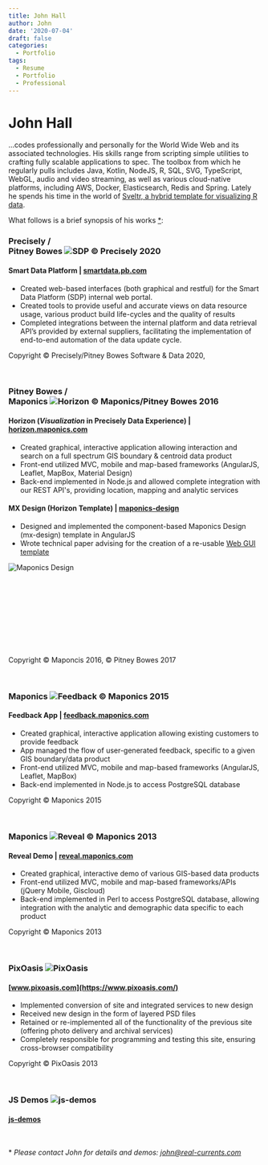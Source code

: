 ```yaml
---
title: John Hall
author: John
date: '2020-07-04'
draft: false
categories:
  - Portfolio
tags:
  - Resume
  - Portfolio
  - Professional
---
```


John Hall
======

...codes professionally and personally for the World Wide Web and its associated technologies. His skills range from scripting simple utilities to crafting fully scalable applications to spec. The toolbox from which he regularly pulls includes Java, Kotlin, NodeJS, R, SQL, SVG, TypeScript, WebGL, audio and video streaming, as well as various cloud-native platforms, including AWS, Docker, Elasticsearch, Redis and Spring. Lately he spends his time in the world of [Sveltr, a hybrid template for visualizing R data](post/visualize-r/).

What follows is a brief synopsis of his works [&ast;](dev/#details):


### Precisely /<br /> Pitney Bowes ![SDP © Precisely 2020](dev/images/sdp-downloads.png)
#### Smart Data Platform | [smartdata.pb.com](https://smartdata.pb.com)
* Created web-based interfaces (both graphical and restful) for the Smart Data Platform (SDP) internal web portal.
* Created tools to provide useful and accurate views on data resource usage, various product build life-cycles and the quality of results
* Completed integrations between the internal platform and data retrieval API’s provided by external suppliers, facilitating the implementation of end-to-end automation of the data update cycle.

Copyright © Precisely/Pitney Bowes Software & Data 2020,

<br />

### Pitney Bowes /<br /> Maponics ![Horizon © Maponics/Pitney Bowes 2016](dev/images/horizon.png)
#### Horizon (*Visualization* in Precisely Data Experience) | [horizon.maponics.com](https://data.precisely.com/visualization/map-explorer/data?zoom=10&latitude=42.37985076434416&longitude=-71.24771118164064&baseMap=Light&activeLayer=pb_NeighborhoodBoundaries_Neighborhoods&layers=pb_NeighborhoodBoundaries_Neighborhoods)
* Created graphical, interactive application allowing interaction and search on a full spectrum GIS boundary & centroid data product
* Front-end utilized MVC, mobile and map-based frameworks (AngularJS, Leaflet, MapBox, Material Design)
* Back-end implemented in Node.js and allowed complete integration with our REST API's, providing location, mapping and analytic services


#### MX Design (Horizon Template) | [maponics-design](libs/maponics-design/mx-index.html)
* Designed and implemented the component-based Maponics Design (mx-design) template in AngularJS
* Wrote technical paper advising for the creation of a re-usable [Web GUI template](https://docs.google.com/document/d/1Qa4i7o0Wknp0jDB1J26-sAnvvFaccz4E2esRXB8a1U0/edit?usp=sharing)

![Maponics Design](dev/images/mx-design.png)
&nbsp;<br /><br />
&nbsp;<br /><br />
&nbsp;<br /><br />
&nbsp;<br /><br />
&nbsp;<br /><br />

Copyright © Maponcis 2016, © Pitney Bowes 2017

<br />

### Maponics ![Feedback © Maponics 2015](dev/images/feedback.png)
#### Feedback App | [feedback.maponics.com](http://feedback.maponics.com/)
* Created graphical, interactive application allowing existing customers to provide feedback 
* App managed the flow of user-generated feedback, specific to a given GIS boundary/data product
* Front-end utilized MVC, mobile and map-based frameworks (AngularJS, Leaflet, MapBox)
* Back-end implemented in Node.js to access PostgreSQL database

Copyright © Maponics 2015

<br />

### Maponics ![Reveal © Maponics 2013](dev/images/maponics.png)
#### Reveal Demo | [reveal.maponics.com](https://reveal.maponics.com/)
* Created graphical, interactive demo of various GIS-based data products
* Front-end utilized MVC, mobile and map-based frameworks/APIs (jQuery Mobile, Giscloud)
* Back-end implemented in Perl to access PostgreSQL database, allowing integration with the analytic and demographic data specific to each product

Copyright © Maponics 2013

<br />

### PixOasis ![PixOasis](dev/images/pixoasis.png)
#### [www.pixoasis.com](https://www.pixoasis.com/)
* Implemented conversion of site and integrated services to new design
* Received new design in the form of layered PSD files
* Retained or re-implemented all of the functionality of the previous site (offering photo delivery and archival services)
* Completely responsible for programming and testing this site, ensuring cross-browser compatibility

Copyright © PixOasis 2013

<br />

### JS Demos ![js-demos](dev/images/js-demos.png)
#### [js-demos](js-demos/)

<br />

<div id="stream" style="display:none; text-align:center">
<video id="aud1" poster="js-demos/images/fathers.jpg" preload="auto" muted="true" controls="true">
<source src="js-demos/video/fathers.mp4" />
<source src="js-demos/video/fathers.ogv" />
</video>
</div>

<p id="vstatus"></p>

<p id="license" style="color:#fff; display:none;">
<img src="http://i.creativecommons.org/l/by-sa/3.0/nz/88x31.png" alt="Creative Commons Licence"><br />
<em>These demos by <a href="mailto:john@real-currents.com">John</a> are licensed under the <a href="http://creativecommons.org/licenses/by-sa/3.0/nz/deed.en_GB">Creative Commons Attribution-ShareAlike 3.0 License, 2009-2020 </a></em>
</p>

<!--script type="text/javascript" id="cvSrc" src="js-demos/scripts/interact-grid.js"></script-->

<span id="details">&ast;</span> *Please contact John for details and demos: [john@real-currents.com](mailto:john@real-currents.com)*
